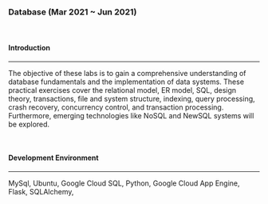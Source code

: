 ### **Database** (Mar 2021 ~ Jun 2021)

<br>

#### **Introduction**

---

The objective of these labs is to gain a comprehensive understanding of database fundamentals and the implementation of data systems. These practical exercises cover the relational model, ER model, SQL, design theory, transactions, file and system structure, indexing, query processing, crash recovery, concurrency control, and transaction processing. Furthermore, emerging technologies like NoSQL and NewSQL systems will be explored.

<br>

#### **Development Environment**

---

MySql, Ubuntu, Google Cloud SQL, Python, Google Cloud App Engine, Flask, SQLAlchemy,
